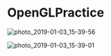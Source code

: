 # OpenGLPractice
![photo_2019-01-03_15-39-56](https://user-images.githubusercontent.com/16706911/50637090-d7547880-0f6d-11e9-8c2c-32c155493189.jpg)

![photo_2019-01-03_15-39-01](https://user-images.githubusercontent.com/16706911/50637096-de7b8680-0f6d-11e9-8b1d-8989c9b64891.jpg)
